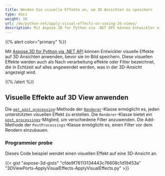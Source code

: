 ```yaml
---
title: Wenden Sie visuelle Effekte an, um 3D-Ansichten zu speichern
type: docs
weight: 10
url: /de/python-net/apply-visual-effects-on-saving-3d-views/
description: Mit Aspose.3D for Python via .NET API können Entwickler visuelle Effekte auf 3D Ansichten anwenden, bevor sie im Bild speichern. Diese visuellen Effekte werden auch als Nach verarbeitung effekte oder Filter bezeichnet, die in Echtzeit auf alles angewendet werden, was in der 3D-Ansicht angezeigt wird.
---
```

{{% alert color="primary" %}}

Mit [Aspose.3D for Python via .NET API](https://products.aspose.com/3d/python-net/) können Entwickler visuelle Effekte auf 3D Ansichten anwenden, bevor sie im Bild speichern. Diese visuellen Effekte werden auch als Nach verarbeitung effekte oder Filter bezeichnet, die in Echtzeit auf alles angewendet werden, was in der 3D-Ansicht angezeigt wird.

{{% /alert %}}
##  **Visuelle Effekte auf 3D View anwenden**
Die [`get_post_processing`](https://reference.aspose.com/3d/net/aspose.threed.render/renderer/methods/getpostprocessing)-Methode der [`Renderer`](https://reference.aspose.com/3d/net/aspose.threed.render/renderer)-Klasse ermöglicht es, jeden unterstützten visuellen Effekt zu erstellen. Die `Renderer`-Klasse bietet ein [`post_processings`](https://reference.aspose.com/3d/net/aspose.threed.render/renderer/properties/postprocessings)-Mitglied, um verschiedene Filter anzuwenden. Die Add-Methode der `PostProcessings`-Klasse ermöglicht es, einen Filter vor dem Rendern einzubauen.
###  **Programmier probe**
Dieses Code beispiel wendet einen visuellen Effekt auf eine 3D-Ansicht an.

{{< gist "aspose-3d-gists" "cfde9f76113134443c76608c1d19453a" "3DViewPorts-ApplyVisualEffects-ApplyVisualEffects.py" >}}

